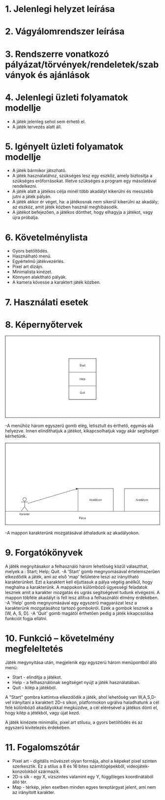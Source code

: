 # 1. Jelenlegi helyzet leírása

# 2. Vágyálomrendszer leírása

# 3. Rendszerre vonatkozó pályázat/törvények/rendeletek/szabványok és ajánlások

# 4. Jelenlegi üzleti folyamatok modellje

- A játék jelenleg sehol sem érhető el.
- A játék tervezés alatt áll.

# 5. Igényelt üzleti folyamatok modellje

- A játék bármikor játszható.
- A játék használatához, szükséges lesz egy eszkőz, amely biztosítja a szükséges erőforrásokat. Illetve szükséges a program egy másolatával rendelkezni.
- A játék alatt a játékos célja minél több akadályt kikerülni és messzebb jutni a játék pályán.
- A játék akkor ér véget, ha: a játékosnak nem sikerül kikerülni az akadály; az eszköz, amit játék közben használ meghibásodik.
- A játékot befejezően, a játékos dönthet, hogy elhagyja a játékot, vagy újra próbálja.

# 6. Követelménylista

- Gyors betöltődés.
- Használható menü.
- Egyértelmű játékvezérlés.
- Pixel art dizájn.
- Minimalista kinézet.
- Könnyen alakítható pályák.
- A kamera kövesse a karaktert játék közben.

# 7. Használati esetek

# 8. Képernyőtervek

![menu](menu.png)

  -A menühöz három egyszerű gomb elég, letisztult és érthető, egymás alá helyezve. Innen elindíthatjuk a játékot, kikapcsolhatjuk vagy akár segítséget kérhetünk.

![Map](Map.png)

  -A mappon karakterünk mozgatásával áthaladunk az akadályokon. 

# 9. Forgatókönyvek

A játék megnyitásakor a felhasználó három lehetőség közűl választhat, melyek a : Start; Help; Quit. 
  -A 'Start' gomb megnyomásával értelemszerűen elkezdődik a játék, ami az első 'map' felületére teszi az irányítható karakterünket. Ezt a karaktert kell eljuttasuk a pálya végéig anélkűl, hogy meghalna a karakterünk. A mappokon külömböző ügyességi feladatok lesznek amit a karakter mozgatás és ugrás segítségével tudunk elvégezni. A mappon töbféle akadályt is fell lesz állítva a felhasználói élmény érdekében.  
  -A 'Help' gomb megnyomásával egy egyszerű magyarázat lesz a karakterünk mozgatásához tartozó gombokról. Ezek a gombok lesznek a [W, A, S, D].
  -A 'Quit' gomb magától érthetően pedig a játék kikapcsolása funkciót fogja ellátni. 


# 10. Funkció – követelmény megfeleltetés

Játék megynyitása után, megjelenik egy egyszerü három menüpontból álló menü:

- Start - elindítja a játékot.
- Help - a felhasználónak segítséget nyújt a játék használatában.
- Quit - kilép a játékból.

A "Start" gombra kattintva elkezdődik a játék, ahol lehetőség van W,A,S,D-vel irányítani a karaktert 2D-s síkon, 
platformokon ugrálva haladhatunk a cél felé különböző akadályokkal megküzdve, a cél elérésével a játékos dönti el, 
hogy kilép a jétékból, vagy újat kezd.

A játék kinézete minimális, pixel art stílusu, a gyors betöltődés és az egyszerű kivitelezés érdekében.

# 11. Fogalomszótár

- Pixel art - digitális művészet olyan formája, ahol a képeket pixel szinten szerkesztik. Ez a stílus a 8 és 16 bites számítógépekből, videojáték-konzolokból
származik.
- 2D-s sík - egy X, vízszintes valamint egy Y, függőleges koordinátából álló tér.
- Map - térkép, jelen esetben minden egyes tereptárgyat jelent, ami nem az irányított karakter.
